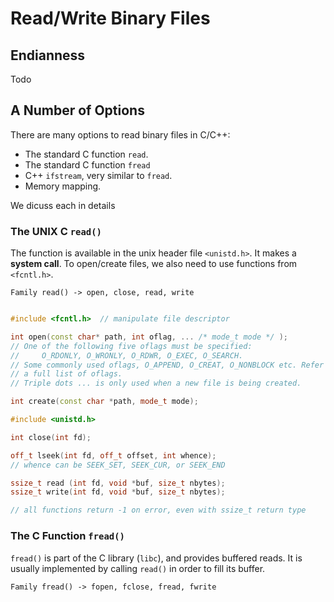 # Read/Write Binary Files

## Endianness

Todo


## A Number of Options

There are many options to read binary files in C/C++:

* The standard C function `read`.
* The standard C function `fread`
* C++ `ifstream`, very similar to `fread`.
* Memory mapping.

We dicuss each in details

### The UNIX C `read()`

The function is available in the unix header file `<unistd.h>`. It makes a **system call**. To open/create files, we also need to use functions from `<fcntl.h>`.

```
Family read() -> open, close, read, write
```


```c++

#include <fcntl.h>  // manipulate file descriptor

int open(const char* path, int oflag, ... /* mode_t mode */ ); 
// One of the following five oflags must be specified: 
//     O_RDONLY, O_WRONLY, O_RDWR, O_EXEC, O_SEARCH.
// Some commonly used oflags, O_APPEND, O_CREAT, O_NONBLOCK etc. Refer to APUE for 
// a full list of oflags.
// Triple dots ... is only used when a new file is being created.

int create(const char *path, mode_t mode);

#include <unistd.h>

int close(int fd);

off_t lseek(int fd, off_t offset, int whence);
// whence can be SEEK_SET, SEEK_CUR, or SEEK_END

ssize_t read (int fd, void *buf, size_t nbytes);
ssize_t write(int fd, void *buf, size_t nbytes);

// all functions return -1 on error, even with ssize_t return type
```

### The C Function `fread()`

`fread()` is part of the C library (`libc`), and provides buffered reads. It is usually implemented by calling `read()` in order to fill its buffer. 

```
Family fread() -> fopen, fclose, fread, fwrite
```

